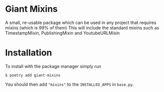 Giant Mixins
===================
A small, re-usable package which can be used in any project that requires mixins (which is 99% of them)
This will include the standard mixins such as TimestampMixin, PublishingMixin and YoutubeURLMixin

Installation
===================

To install with the package manager simply run

    $ poetry add giant-mixins

You should then add `"mixins"` to the `INSTALLED_APPS` in `base.py`. 

